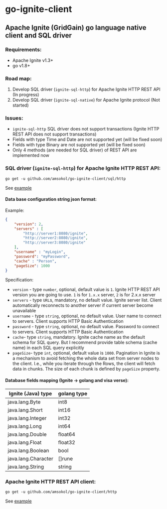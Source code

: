 # go-ignite-client
## Apache Ignite (GridGain) go language native client and SQL driver

### Requirements:
- Apache Ignite v1.3+
- go v1.8+

### Road map:
1. Develop SQL driver (`ignite-sql-http`) for Apache Ignite HTTP REST API (In progress)
2. Develop SQL driver (`ignite-sql-native`) for Apache Ignite protocol (Not started)

### Issues:
- `ignite-sql-http` SQL driver does not support transactions (Ignite HTTP REST API does not support transactions)
- Fields with type Time and Date are not supported yet (will be fixed soon)
- Fields with type Binary are not supported yet (will be fixed soon)
- Only 4 methods (are needed for SQL driver) of REST API are implemented now

### SQL driver (`ignite-sql-http`) for Apache Ignite HTTP REST API:
```
go get -u github.com/amsokol/go-ignite-client/sql/http
```
See [example](https://github.com/amsokol/go-ignite-client/tree/master/cmd/example-http-sql)
#### Data base configuration string json format:
Example:
```json
{
    "version": 2,
    "servers" : [
        "http://server1:8080/ignite",
        "http://server2:8080/ignite",
        "http://server3:8080/ignite"
    ],
    "username" : "myLogin",
    "password": "myPassword",
    "cache" : "Person",
    "pageSize": 1000
}
```
Specification:
- `version` - type `number`, optional, default value is `1`. Ignite HTTP REST API version you are going to use. `1` is for `1.x.x` server, `2` is for 2.x.x server
- `servers` - type `URL`s, mandatory, no default value. Ignite server list. Client automatically reconnects to another server if current server become unavailable
- `username` - type `string`, optional, no default value. User name to connect to servers. Client supports HTTP Basic Authentication
- `password` - type `string`, optional, no default value. Password to connect to servers. Client supports HTTP Basic Authentication
- `cache`- type `string`, mandatory. Ignite cache name as the default schema for SQL query. But I recommend provide table schema (cache name) in each SQL query explicitly
- `pageSize`- type `int`, optional, default value is `1000`. Pagination in Ignite is a mechanism to avoid fetching the whole data set from server nodes to the client. I.e., while you iterate through the Rows, the client will fetch data in chunks. The size of each chunk is defined by `pageSize` property.

#### Database fields mapping (Ignite -> golang and visa verse):
| Ignite (Java) type  | golang type |
|---------------------|-------------|
| java.lang.Byte      | int8        |
| java.lang.Short     | int16       |
| java.lang.Integer   | int32       |
| java.lang.Long      | int64       |
| java.lang.Double    | float64     |
| java.lang.Float     | float32     |
| java.lang.Boolean   | bool        |
| java.lang.Character | []rune      |
| java.lang.String    | string      |

### Apache Ignite HTTP REST API client:
```
go get -u github.com/amsokol/go-ignite-client/http
```
See [example](https://github.com/amsokol/go-ignite-client/tree/master/cmd/example-http-client)
